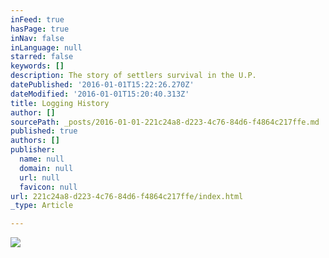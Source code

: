 ```yaml
---
inFeed: true
hasPage: true
inNav: false
inLanguage: null
starred: false
keywords: []
description: The story of settlers survival in the U.P.
datePublished: '2016-01-01T15:22:26.270Z'
dateModified: '2016-01-01T15:20:40.313Z'
title: Logging History
author: []
sourcePath: _posts/2016-01-01-221c24a8-d223-4c76-84d6-f4864c217ffe.md
published: true
authors: []
publisher:
  name: null
  domain: null
  url: null
  favicon: null
url: 221c24a8-d223-4c76-84d6-f4864c217ffe/index.html
_type: Article

---
```

![](https://the-grid-user-content.s3-us-west-2.amazonaws.com/ca291ee7-f6dd-43fe-a6b8-ce89d2c2fbeb.jpg)